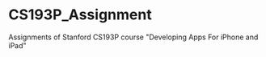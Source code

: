 CS193P_Assignment
=================

Assignments of Stanford CS193P course "Developing Apps For iPhone and iPad"